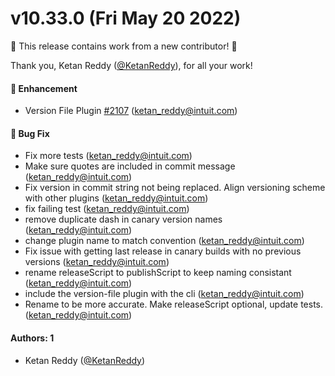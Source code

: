 # v10.33.0 (Fri May 20 2022)

:tada: This release contains work from a new contributor! :tada:

Thank you, Ketan Reddy ([@KetanReddy](https://github.com/KetanReddy)), for all your work!

#### 🚀 Enhancement

- Version File Plugin [#2107](https://github.com/intuit/auto/pull/2107) (ketan_reddy@intuit.com)

#### 🐛 Bug Fix

- Fix more tests (ketan_reddy@intuit.com)
- Make sure quotes are included in commit message (ketan_reddy@intuit.com)
- Fix version in commit string not being replaced. Align versioning scheme with other plugins (ketan_reddy@intuit.com)
- fix failing test (ketan_reddy@intuit.com)
- remove duplicate dash in canary version names (ketan_reddy@intuit.com)
- change plugin name to match convention (ketan_reddy@intuit.com)
- Fix issue with getting last release in canary builds with no previous versions (ketan_reddy@intuit.com)
- rename releaseScript to publishScript to keep naming consistant (ketan_reddy@intuit.com)
- include the version-file plugin with the cli (ketan_reddy@intuit.com)
- Rename to be more accurate. Make releaseScript optional, update tests. (ketan_reddy@intuit.com)

#### Authors: 1

- Ketan Reddy ([@KetanReddy](https://github.com/KetanReddy))
